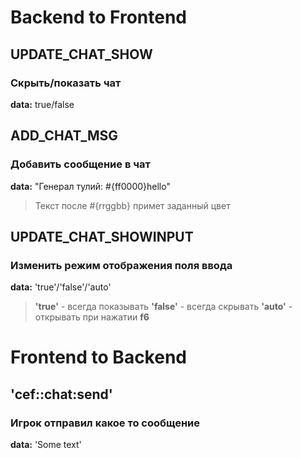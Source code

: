 # Backend to Frontend

## UPDATE_CHAT_SHOW

### Скрыть/показать чат

**data:** true/false

## ADD_CHAT_MSG

### Добавить сообщение в чат

**data:** "Генерал тулий: #{ff0000}hello"

> Текст после #{rrggbb} примет заданный цвет

## UPDATE_CHAT_SHOWINPUT

### Изменить режим отображения поля ввода

**data:** 'true'/'false'/'auto'

> **'true'** - всегда показывать
> **'false'** - всегда скрывать
> **'auto'** - открывать при нажатии **f6**

# Frontend to Backend

## 'cef::chat:send'

### Игрок отправил какое то сообщение

**data:** 'Some text'
